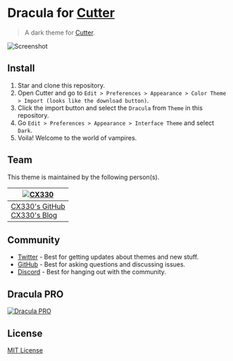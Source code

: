 # Dracula for [Cutter](https://cutter.re/)

> A dark theme for [Cutter](https://cutter.re/).

![Screenshot](./screenshot.png)

## Install

1. Star and clone this repository.
2. Open Cutter and go to `Edit > Preferences > Appearance > Color Theme > Import (looks like the download button)`.
3. Click the import button and select the `Dracula` from `Theme` in this repository.
4. Go `Edit > Preferences > Appearance > Interface Theme` and select `Dark`.
5. Voila! Welcome to the world of vampires.

## Team

This theme is maintained by the following person(s).

| [![CX330](https://github.com/CX330Blake.png?size=100)](https://github.com/CX330Blake)      |
| ------------------------------------------------------------------------------------------ |
| [CX330's GitHub](https://github.com/CX330Blake)<br />[CX330's Blog](https://blog.cx330.tw) |

## Community

- [Twitter](https://twitter.com/draculatheme) - Best for getting updates about themes and new stuff.
- [GitHub](https://github.com/dracula/dracula-theme/discussions) - Best for asking questions and discussing issues.
- [Discord](https://draculatheme.com/discord-invite) - Best for hanging out with the community.

## Dracula PRO

[![Dracula PRO](./.github/dracula-pro.png)](https://draculatheme.com/pro)

## License

[MIT License](./LICENSE)
